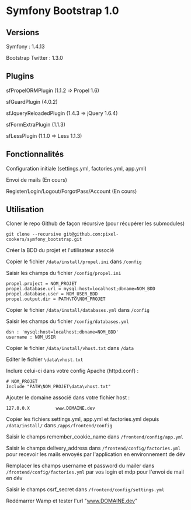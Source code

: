 # Symfony Bootstrap 1.0

## Versions
 Symfony : 1.4.13
 
 Bootstrap Twitter : 1.3.0
 
## Plugins
 sfPropelORMPlugin (1.1.2 => Propel 1.6)
 
 sfGuardPlugin (4.0.2)
 
 sfJqueryReloadedPlugin (1.4.3 => jQuery 1.6.4)
 
 sfFormExtraPlugin (1.1.3)
 
 sfLessPlugin (1.1.0 => Less 1.1.3)

## Fonctionnalités
 Configuration initiale (settings.yml, factories.yml, app.yml)
 
 Envoi de mails (En cours)
 
 Register/Login/Logout/ForgotPass/Account (En cours)

## Utilisation

Cloner le repo Github de façon récursive (pour récupérer les submodules)

	git clone --recursive git@github.com:pixel-cookers/symfony_bootstrap.git

Créer la BDD du projet et l'utilisateur associé

Copier le fichier `/data/install/propel.ini` dans `/config`

Saisir les champs du fichier `/config/propel.ini`

	propel.project = NOM_PROJET
	propel.database.url = mysql:host=localhost;dbname=NOM_BDD
	propel.database.user = NOM_USER_BDD
	propel.output.dir = PATH\TO\NOM_PROJET

Copier le fichier `/data/install/databases.yml` dans `/config`

Saisir les champs du fichier `/config/databases.yml`

	dsn : 'mysql:host=localhost;dbname=NOM_BDD'
	username : NOM_USER

Copier le fichier `/data/install/vhost.txt` dans `/data`

Editer le fichier `\data\vhost.txt`

Inclure celui-ci dans votre config Apache (httpd.conf)  :

	# NOM_PROJET
	Include "PATH\NOM_PROJET\data\vhost.txt"

Ajouter le domaine associé dans votre fichier host :

	127.0.0.X          www.DOMAINE.dev

Copier les fichiers settings.yml, app.yml et factories.yml depuis `/data/install/` dans `/apps/frontend/config`

Saisir le champs remember_cookie_name dans `/frontend/config/app.yml`

Saisir le champs delivery_address dans `/frontend/config/factories.yml` pour recevoir les mails envoyés par l'application en environnement de dév

Remplacer les champs username et password du mailer dans `/frontend/config/factories.yml` par vos login et mdp pour l'envoi de mail en dév

Saisir le champs csrf_secret dans `/frontend/config/settings.yml`

Redémarrer Wamp et tester l'url "www.DOMAINE.dev"
